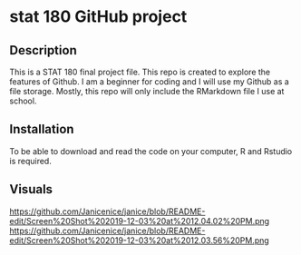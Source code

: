 # stat 180 GitHub project

## Description
This is a STAT 180 final project file.
This repo is created to explore the features of Github.
I am a beginner for coding and I will use my Github as a file storage.
Mostly, this repo will only include the RMarkdown file I use at school.

## Installation
To be able to download and read the code on your computer, R and Rstudio is required.

## Visuals
https://github.com/Janicenice/janice/blob/README-edit/Screen%20Shot%202019-12-03%20at%2012.04.02%20PM.png
https://github.com/Janicenice/janice/blob/README-edit/Screen%20Shot%202019-12-03%20at%2012.03.56%20PM.png
